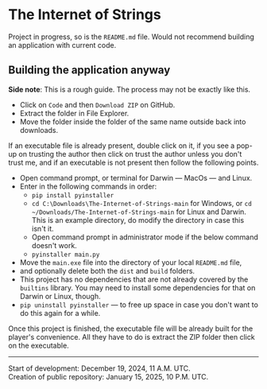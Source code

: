 # The Internet of Strings
Project in progress, so is the `README.md` file. Would not recommend building an application with current code.

## Building the application anyway
**Side note**: This is a rough guide. The process may not be exactly like this.
- Click on `Code` and then `Download ZIP` on GitHub.
- Extract the folder in File Explorer.
- Move the folder inside the folder of the same name outside back into downloads.

If an executable file is already present, double click on it, if you see a pop-up on trusting the author then click on trust the author unless you don't trust me, and if an executable is not present then follow the following points.

- Open command prompt, or terminal for Darwin — MacOs — and Linux.
- Enter in the following commands in order:
    + `pip install pyinstaller`
    + `cd C:\Downloads\The-Internet-of-Strings-main` for Windows, or `cd ~/Downloads/The-Internet-of-Strings-main` for Linux and Darwin. This is an example directory, do modify the directory in case this isn't it.
    + Open command prompt in administrator mode if the below command doesn't work.
    + `pyinstaller main.py`
- Move the `main.exe` file into the directory of your local `README.md` file, 
- and optionally delete both the `dist` and `build` folders.
- This project has no dependencies that are not already covered by the `builtins` library. You may need to install some dependencies for that on Darwin or Linux, though.
- `pip uninstall pyinstaller` — to free up space in case you don't want to do this again for a while.

Once this project is finished, the executable file will be already built for the player's convenience. All they have to do is extract the ZIP folder then click on the executable.

---

Start of development: December 19, 2024, 11 A.M. UTC.  
Creation of public repository: January 15, 2025, 10 P.M. UTC.